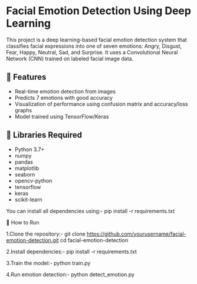 # Facial Emotion Detection Using Deep Learning

This project is a deep learning-based facial emotion detection system that classifies facial expressions into one of seven emotions: Angry, Disgust, Fear, Happy, Neutral, Sad, and Surprise. It uses a Convolutional Neural Network (CNN) trained on labeled facial image data.

## 🚀 Features

- Real-time emotion detection from images
- Predicts 7 emotions with good accuracy
- Visualization of performance using confusion matrix and accuracy/loss graphs
- Model trained using TensorFlow/Keras

## 🔧 Libraries Required

- Python 3.7+
- numpy
- pandas
- matplotlib
- seaborn
- opencv-python
- tensorflow
- keras
- scikit-learn

You can install all dependencies using:-  pip install -r requirements.txt

🧪 How to Run


1.Clone the repository:- git clone https://github.com/yourusername/facial-emotion-detection.git
cd facial-emotion-detection


2.Install dependencies:- pip install -r requirements.txt


3.Train the model:- python train.py


4.Run emotion detection:- python detect_emotion.py





